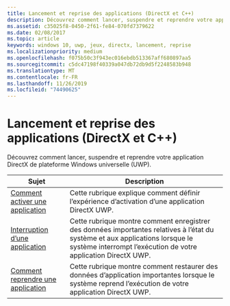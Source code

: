 ```yaml
---
title: Lancement et reprise des applications (DirectX et C++)
description: Découvrez comment lancer, suspendre et reprendre votre application DirectX de plateforme Windows universelle (UWP).
ms.assetid: c35025f8-0450-2f61-fe84-070fd7379622
ms.date: 02/08/2017
ms.topic: article
keywords: windows 10, uwp, jeux, directx, lancement, reprise
ms.localizationpriority: medium
ms.openlocfilehash: f075b50c3f943ec016ebdb513367aff680897aa5
ms.sourcegitcommit: c5dc47198f40339a047db72db9d5f2248583b948
ms.translationtype: MT
ms.contentlocale: fr-FR
ms.lasthandoff: 11/26/2019
ms.locfileid: "74490625"
---
```

# <a name="launching-and-resuming-apps-directx-and-c"></a>Lancement et reprise des applications (DirectX et C++)

Découvrez comment lancer, suspendre et reprendre votre application DirectX de plateforme Windows universelle (UWP).

|Sujet|Description|
|-|-|
|[Comment activer une application](how-to-activate-an-app-directx-and-cpp.md)|Cette rubrique explique comment définir l’expérience d’activation d’une application DirectX UWP.|
|[Interruption d’une application](how-to-suspend-an-app-directx-and-cpp.md)|Cette rubrique montre comment enregistrer des données importantes relatives à l’état du système et aux applications lorsque le système interrompt l’exécution de votre application DirectX UWP.|
|[Comment reprendre une application](how-to-resume-an-app-directx-and-cpp.md)|Cette rubrique montre comment restaurer des données d’application importantes lorsque le système reprend l’exécution de votre application DirectX UWP.|